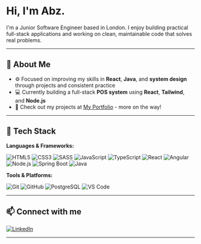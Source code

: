 # Hi, I'm Abz.

I'm a Junior Software Engineer based in London. I enjoy building practical full-stack applications and working on clean, maintainable code that solves real problems.

---

## 🧠 About Me

- ⚙️ Focused on improving my skills in **React**, **Java**, and **system design** through projects and consistent practice
- 💻 Currently building a full-stack **POS system** using **React**, **Tailwind**, and **Node.js**
- 🔗 Check out my projects at [My Portfolio](https://abduloketunde.netlify.app/) - more on the way!

---

## 🚀 Tech Stack

**Languages & Frameworks:**

![HTML5](https://img.shields.io/badge/HTML5-E34F26?style=flat&logo=html5&logoColor=white)
![CSS3](https://img.shields.io/badge/CSS3-1572B6?style=flat&logo=css3&logoColor=white)
![SASS](https://img.shields.io/badge/Sass-CC6699?style=flat&logo=sass&logoColor=white)
![JavaScript](https://img.shields.io/badge/JavaScript-F7DF1E?style=flat&logo=javascript&logoColor=black)
![TypeScript](https://img.shields.io/badge/TypeScript-3178C6?style=flat&logo=typescript&logoColor=white)
![React](https://img.shields.io/badge/React-20232A?style=flat&logo=react&logoColor=61DAFB)
![Angular](https://img.shields.io/badge/Angular-DD0031?style=flat&logo=angular&logoColor=white)
![Node.js](https://img.shields.io/badge/Node.js-339933?style=flat&logo=nodedotjs&logoColor=white)
![Spring Boot](https://img.shields.io/badge/Spring%20Boot-6DB33F?style=flat&logo=springboot&logoColor=white)
![Java](https://img.shields.io/badge/Java-ED8B00?style=flat&logo=java&logoColor=white)

**Tools & Platforms:**

![Git](https://img.shields.io/badge/Git-F05032?style=flat&logo=git&logoColor=white)
![GitHub](https://img.shields.io/badge/GitHub-181717?style=flat&logo=github&logoColor=white)
![PostgreSQL](https://img.shields.io/badge/PostgreSQL-4169E1?style=flat&logo=postgresql&logoColor=white)
![VS Code](https://img.shields.io/badge/VS%20Code-007ACC?style=flat&logo=visualstudiocode&logoColor=white)

---

## 📫 Connect with me

[![LinkedIn](https://img.shields.io/badge/LinkedIn-0A66C2?style=flat&logo=linkedin&logoColor=white)](https://www.linkedin.com/in/abdul-oketunde/)

---
